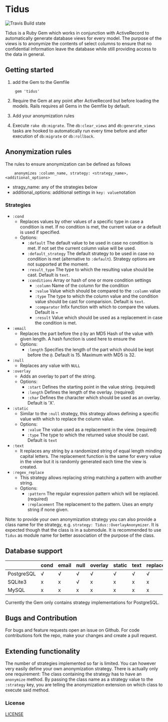 # Tidus

![Travis Build state](https://api.travis-ci.org/Barzahlen/tidus.svg)

Tidus is a Ruby Gem which works in conjunction with ActiveRecord to automatically generate database views for every model. The purpose of the views is to anonymize the contents of select columns to ensure that no confidential information leave the database while still providing access to the data in general.

## Getting started

1. add the Gem to the Gemfile

        gem 'tidus'

2. Require the Gem at any point after ActiveRecord but before loading the models. Rails requires all Gems in the Gemfile by default.
3. Add your anonymization rules
4. Execute `rake db:migrate`. The `db:clear_views` and `db:generate_views` tasks are hooked to automatically run every time before and after execution of `db:migrate` or `db:rollback`.

## Anonymization rules
The rules to ensure anonymization can be defined as follows

        anonymizes :column_name, strategy: <strategy_name>, <additional_options>
- stragy_name: any of the strategies below
- additional_options: additional settings in `key: value`notation

### Strategies
- `:cond`
    - Replaces values by other values of a specific type in case a condition is met. If no condition is met, the current value or a default is used if specified.
    - Options:
        - `:default`  The default value to be used in case no condition is met. If not set the current column value will be used.
        - `:default_strategy` The default strategy to be used in case no condition is met (alternative to `:default`). Strategy options are not supported at the moment.
        - `:result_type`   The type to which the resulting value should be cast. Default is `text`.
        - `:conditions`  Array or hash of one or more condition settings
            -  `:column` Name of the column for the condition
            -  `:value` Value which should be compared to the `:column` value
            -  `:type`  The type to which the column value and the condition value should be cast for comparision. Default is `text`.
            -  `:comparator`  Infix function with which to compare the values. Default is `=`
            -  `:result` Value which should be used as a replacement in case the condition is met.
- `:email`
    -  Replaces the part before the `@` by an MD5 Hash of the value with given length. A hash function is used here to ensure the
    -  Options:
        -  `:length`    Specifies the length of the part which should be kept before the `@`. Default is 15. Maximum with MD5 is 32.
- `:null`
    - Replaces any value with `NULL`
- `:overlay`
    - Adds an overlay to part of the string.
    - Options:
        - `:start`  Defines the starting point in the value string. (required)
        - `:length` Defines the length of the overlay. (required)
        - `:char`   Defines the character which should be used as an overlay. Default is 'X'.
- `:static`
    - Similar to the `:null` strategy, this strategy allows defining a specific value with which to replace the column value.
    - Options:
        - `:value`  The value used as a replacement in the view. (required)
        - `:type`   The type to which the returned value should be cast. Default is `text`
- `:text`
    - It replaces any string by a randomized string of equal length minding capital letters. The replacement function is the same for every value in the view but it is randomly generated each time the view is created.
- `:regex_replace`
    - This strategy allows replacing string matching a pattern with another string.
    - Options:
        - `:pattern`    The regular expression pattern which will be replaced. (required)
        - `:replacement`    The replacement to the pattern. Uses an empty string if none given.


Note: to provide your own anonymization strategy you can also provide a class name for the strategy, e.g. `strategy: Tidus::OverlayAnonymizer`. It is expected though that the class is in a submodule. It is recommended to use `Tidus` as module name for better association of the purpose of the class.

## Database support

|            | cond | email | null | overlay | static | text | replace |
|------------|------|-------|------|---------|--------|------|---------|
| PostgreSQL |  √   |  √    |  √   |  √      |  √     |  √   |    √    |
| SQLite3    |  x   |  x    |  √   |  x      |  x     |  x   |    x    |
| MySQL      |  x   |  x    |  x   |  x      |  x     |  x   |    x    |

Currently the Gem only contains strategy implementations for PostgreSQL.

## Bugs and Contribution
For bugs and feature requests open an issue on Github. For code contributions fork the repo, make your changes and create a pull request.

## Extending functionality
The number of strategies implemented so far is limited. You can however very easily define your own anonymization strategy. There is actually only one requirement: The class containing the strategy has to have an `anonymize` method. By passing the class name as a strategy value to the `:strategy` key, you are telling the anonymization extension on which class to execute said method.

### License
[LICENSE](LICENSE)

